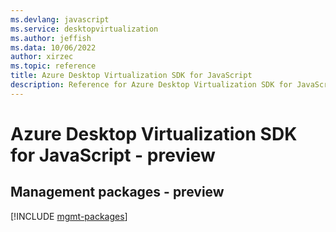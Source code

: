 ```yaml
---
ms.devlang: javascript
ms.service: desktopvirtualization
ms.author: jeffish
ms.data: 10/06/2022
author: xirzec
ms.topic: reference
title: Azure Desktop Virtualization SDK for JavaScript
description: Reference for Azure Desktop Virtualization SDK for JavaScript
---
```

# Azure Desktop Virtualization SDK for JavaScript - preview

## Management packages - preview
[!INCLUDE [mgmt-packages](desktop-virtualization-mgmt-index.md)]